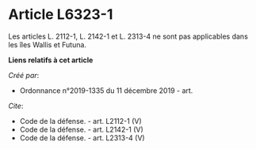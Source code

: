 # Article L6323-1

Les articles L. 2112-1, L. 2142-1 et L. 2313-4 ne sont pas applicables dans les îles Wallis et Futuna.

**Liens relatifs à cet article**

_Créé par_:

  - Ordonnance n°2019-1335 du 11 décembre 2019 - art.

_Cite_:

  - Code de la défense. - art. L2112-1 (V)
  - Code de la défense. - art. L2142-1 (V)
  - Code de la défense. - art. L2313-4 (V)
